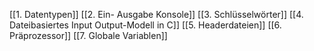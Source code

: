 [[1. Datentypen]]
[[2. Ein- Ausgabe Konsole]]
[[3. Schlüsselwörter]]
[[4. Dateibasiertes Input Output-Modell in C]]
[[5. Headerdateien]]
[[6. Präprozessor]]
[[7. Globale Variablen]]